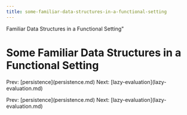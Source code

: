 ```yaml
---
title: some-familiar-data-structures-in-a-functional-setting
---
```


Familiar Data Structures in a Functional Setting\"

# Some Familiar Data Structures in a Functional Setting

Prev: \[persistence](persistence.md) Next:
\[lazy-evaluation](lazy-evaluation.md)

Prev: \[persistence](persistence.md) Next:
\[lazy-evaluation](lazy-evaluation.md)
